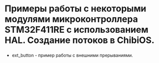 # Примеры работы с некоторыми модулями микроконтроллера STM32F411RE с использованием HAL. Создание потоков в ChibiOS.
###

* ext_button - пример работы с внешними прерываниями.
